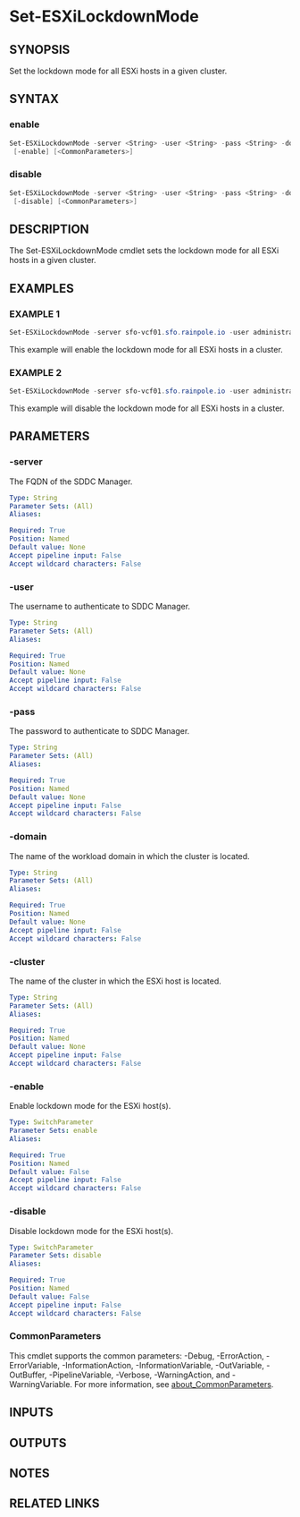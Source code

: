 # Set-ESXiLockdownMode

## SYNOPSIS

Set the lockdown mode for all ESXi hosts in a given cluster.

## SYNTAX

### enable

```powershell
Set-ESXiLockdownMode -server <String> -user <String> -pass <String> -domain <String> -cluster <String>
 [-enable] [<CommonParameters>]
```

### disable

```powershell
Set-ESXiLockdownMode -server <String> -user <String> -pass <String> -domain <String> -cluster <String>
 [-disable] [<CommonParameters>]
```

## DESCRIPTION

The Set-ESXiLockdownMode cmdlet sets the lockdown mode for all ESXi hosts in a given cluster.

## EXAMPLES

### EXAMPLE 1

```powershell
Set-ESXiLockdownMode -server sfo-vcf01.sfo.rainpole.io -user administrator@vsphere.local -pass VMw@re1! -domain sfo-m01 -cluster sfo-m01-cl01 -enable
```

This example will enable the lockdown mode for all ESXi hosts in a cluster.

### EXAMPLE 2

```powershell
Set-ESXiLockdownMode -server sfo-vcf01.sfo.rainpole.io -user administrator@vsphere.local -pass VMw@re1! -domain sfo-m01 -cluster sfo-m01-cl01 -disable
```

This example will disable the lockdown mode for all ESXi hosts in a cluster.

## PARAMETERS

### -server

The FQDN of the SDDC Manager.

```yaml
Type: String
Parameter Sets: (All)
Aliases:

Required: True
Position: Named
Default value: None
Accept pipeline input: False
Accept wildcard characters: False
```

### -user

The username to authenticate to SDDC Manager.

```yaml
Type: String
Parameter Sets: (All)
Aliases:

Required: True
Position: Named
Default value: None
Accept pipeline input: False
Accept wildcard characters: False
```

### -pass

The password to authenticate to SDDC Manager.

```yaml
Type: String
Parameter Sets: (All)
Aliases:

Required: True
Position: Named
Default value: None
Accept pipeline input: False
Accept wildcard characters: False
```

### -domain

The name of the workload domain in which the cluster is located.

```yaml
Type: String
Parameter Sets: (All)
Aliases:

Required: True
Position: Named
Default value: None
Accept pipeline input: False
Accept wildcard characters: False
```

### -cluster

The name of the cluster in which the ESXi host is located.

```yaml
Type: String
Parameter Sets: (All)
Aliases:

Required: True
Position: Named
Default value: None
Accept pipeline input: False
Accept wildcard characters: False
```

### -enable

Enable lockdown mode for the ESXi host(s).

```yaml
Type: SwitchParameter
Parameter Sets: enable
Aliases:

Required: True
Position: Named
Default value: False
Accept pipeline input: False
Accept wildcard characters: False
```

### -disable

Disable lockdown mode for the ESXi host(s).

```yaml
Type: SwitchParameter
Parameter Sets: disable
Aliases:

Required: True
Position: Named
Default value: False
Accept pipeline input: False
Accept wildcard characters: False
```

### CommonParameters

This cmdlet supports the common parameters: -Debug, -ErrorAction, -ErrorVariable, -InformationAction, -InformationVariable, -OutVariable, -OutBuffer, -PipelineVariable, -Verbose, -WarningAction, and -WarningVariable. For more information, see [about_CommonParameters](http://go.microsoft.com/fwlink/?LinkID=113216).

## INPUTS

## OUTPUTS

## NOTES

## RELATED LINKS
